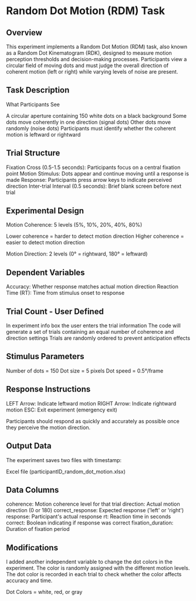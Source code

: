 # Random Dot Motion (RDM) Task
## Overview
This experiment implements a Random Dot Motion (RDM) task, also known as a Random Dot Kinematogram (RDK), designed to measure motion perception thresholds and decision-making processes. Participants view a circular field of moving dots and must judge the overall direction of coherent motion (left or right) while varying levels of noise are present.
## Task Description
What Participants See

A circular aperture containing 150 white dots on a black background
Some dots move coherently in one direction (signal dots)
Other dots move randomly (noise dots)
Participants must identify whether the coherent motion is leftward or rightward

## Trial Structure

Fixation Cross (0.5-1.5 seconds): Participants focus on a central fixation point
Motion Stimulus: Dots appear and continue moving until a response is made
Response: Participants press arrow keys to indicate perceived direction
Inter-trial Interval (0.5 seconds): Brief blank screen before next trial

## Experimental Design

Motion Coherence: 5 levels (5%, 10%, 20%, 40%, 80%)

Lower coherence = harder to detect motion direction
Higher coherence = easier to detect motion direction


Motion Direction: 2 levels (0° = rightward, 180° = leftward)

## Dependent Variables

Accuracy: Whether response matches actual motion direction
Reaction Time (RT): Time from stimulus onset to response

## Trial Count - User Defined

In experiment info box the user enters the trial information
The code will generate a set of trials containing an equal number of coherence and direction settings
Trials are randomly ordered to prevent anticipation effects

## Stimulus Parameters
Number of dots = 150
Dot size = 5 pixels 
Dot speed = 0.5°/frame

## Response Instructions

LEFT Arrow: Indicate leftward motion
RIGHT Arrow: Indicate rightward motion
ESC: Exit experiment (emergency exit)

Participants should respond as quickly and accurately as possible once they perceive the motion direction.

## Output Data
The experiment saves two files with timestamp:

Excel file (participantID_random_dot_motion.xlsx)


## Data Columns

coherence: Motion coherence level for that trial
direction: Actual motion direction (0 or 180)
correct_response: Expected response ('left' or 'right')
response: Participant's actual response
rt: Reaction time in seconds
correct: Boolean indicating if response was correct
fixation_duration: Duration of fixation period

## Modifications 

I added another independent variable to change the dot colors in the experiment. The color is randomly assigned with the different motion levels.
The dot color is recorded in each trial to check whether the color affects accuracy and time. 

Dot Colors = white, red, or gray



